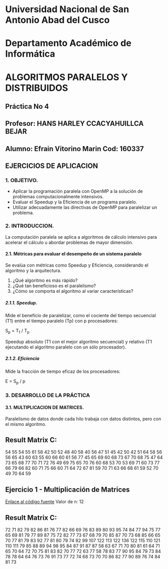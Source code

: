 # Universidad Nacional de San Antonio Abad del Cusco
# Departamento Académico de Informática
# ALGORITMOS PARALELOS Y DISTRIBUIDOS

## Práctica No 4
## Profesor: HANS HARLEY CCACYAHUILLCA BEJAR
## Alumno: Efrain Vitorino Marin  Cod: 160337
## EJERCICIOS DE APLICACION

### 1. OBJETIVO.
*   Aplicar la programación paralela con OpenMP a la solución de problemas computacionalmente intensivos.
*   Evaluar el Speedup y la Eficiencia de un programa paralelo.
*   Utilizar adecuadamente las directivas de OpenMP para paralelizar un problema.

### 2. INTRODUCCION.
La computación paralela se aplica a algoritmos de cálculo intensivo para acelerar el cálculo u abordar problemas de mayor dimensión.

#### 2.1. Métricas para evaluar el desempeño de un sistema paralelo
Se evalúa con métricas como Speedup y Eficiencia, considerando el algoritmo y la arquitectura.

1.  ¿Qué algoritmo es más rápido?
2.  ¿Qué tan beneficioso es el paralelismo?
3.  ¿Cómo se comporta el algoritmo al variar características?

##### 2.1.1. Speedup.
Mide el beneficio de paralelizar, como el cociente del tiempo secuencial (T1) entre el tiempo paralelo (Tp) con p procesadores:

S<sub>p</sub> = T<sub>1</sub> / T<sub>p</sub>

Speedup absoluto (T1 con el mejor algoritmo secuencial) y relativo (T1 ejecutando el algoritmo paralelo con un sólo procesador).

##### 2.1.2. Eficiencia
Mide la fracción de tiempo eficaz de los procesadores:

E = S<sub>p</sub> / p

### 3. DESARROLLO DE LA PRÁCTICA

#### 3.1. MULTIPLICACION DE MATRICES.
Paralelismo de datos donde cada hilo trabaja con datos distintos, pero con el mismo algoritmo.

## Result Matrix C:
54 55 54 55 61 58 42 50 52 48 
40 58 40 56 47 51 45 42 50 42 
51 64 58 56 56 65 43 60 63 55 
60 66 60 61 56 77 45 65 69 60 
68 73 67 70 68 75 47 64 73 65 
68 77 70 71 72 76 49 69 75 65 
70 76 60 68 53 70 53 69 71 60 
73 77 66 79 66 82 60 71 75 66 
60 71 64 72 67 81 59 70 71 63 
66 68 61 59 52 70 49 70 64 59 

## Ejercicio 1 - Multiplicación de Matrices
[Enlace al código fuente](/ejersicio1.cpp)
Valor de n: 12

## Result Matrix C:
72 71 82 79 82 86 81 76 77 82 66 69 
76 83 89 80 93 95 74 84 77 94 75 77 
65 69 81 79 77 89 87 75 72 82 77 73 
67 68 79 70 85 87 70 73 68 85 66 65 
70 77 81 79 83 92 77 81 80 79 74 82 
99 107 122 113 122 136 122 115 110 121 110 111 
79 85 88 89 94 98 95 84 87 91 87 87 
58 63 67 71 70 80 81 61 64 71 65 70 
64 72 70 75 81 83 82 70 77 72 63 77 
58 78 83 77 90 95 84 79 73 84 78 78 
64 64 76 73 76 91 73 77 72 74 68 73 
70 70 86 82 77 90 89 76 74 84 81 73 
